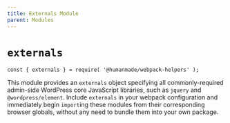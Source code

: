 ```yaml
---
title: Externals Module
parent: Modules
---
```


# `externals`

`const { externals } = require( '@humanmade/webpack-helpers' );`

This module provides an `externals` object specifying all commonly-required admin-side WordPress core JavaScript libraries, such as `jquery` and `@wordpress/element`. Include `externals` in your webpack configuration and immediately begin `import`ing these modules from their corresponding browser globals, without any need to bundle them into your own package.

